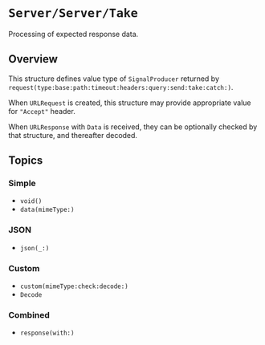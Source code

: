 # ``Server/Server/Take``

Processing of expected response data.

## Overview

This structure defines value type of `SignalProducer` returned by ``request(type:base:path:timeout:headers:query:send:take:catch:)``.

When `URLRequest` is created, this structure may provide appropriate value for `"Accept"` header.

When `URLResponse` with `Data` is received, they can be optionally checked by that structure, and thereafter decoded.

## Topics

### Simple

- ``void()``
- ``data(mimeType:)``

### JSON

- ``json(_:)``

### Custom

- ``custom(mimeType:check:decode:)``
- ``Decode``

### Combined

- ``response(with:)``
